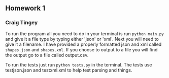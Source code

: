 ## Homework 1
### Craig Tingey

To run the program all you need to do in your terminal is run ```python main.py``` and give it a file type by typing either 'json' or 'xml'. Next you will need to give it a filename. I have provided a properly formatted json and xml called ```shapes.json``` and ```shapes.xml```. If you choose to output to a file you will find the output go to a file called output.csv.

To run the tests just run ```python tests.py``` in the terminal. The tests use testjson.json and testxml.xml to help test parsing and things.
